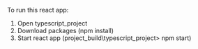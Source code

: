To run this react app:
1. Open typescript_project
2. Download packages (npm install)
3. Start react app (project_build\typescript_project> npm start)